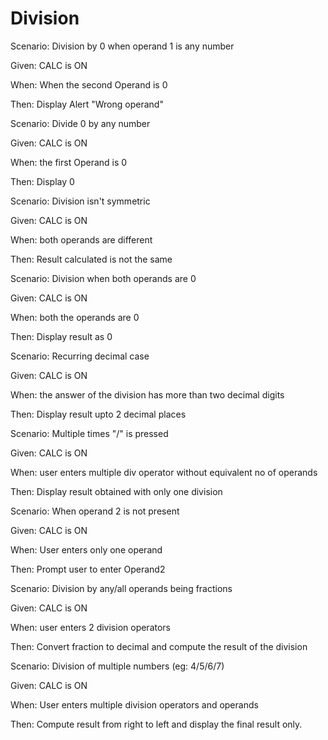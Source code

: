 # Division
   
Scenario: Division by 0 when operand 1 is any number

  Given: CALC is ON 

  When: When the second Operand is 0

  Then: Display Alert "Wrong operand"

Scenario: Divide 0 by any number

Given: CALC is ON

When: the first Operand is 0

Then: Display 0

Scenario: Division isn't symmetric

Given: CALC is ON

When: both operands are different

Then: Result calculated is not the same

Scenario: Division when both operands are 0

Given: CALC is ON

When: both the operands are 0

Then: Display result as 0

Scenario: Recurring decimal case

Given: CALC is ON

When: the answer of the division has more than two decimal digits

Then: Display result upto 2 decimal places

Scenario: Multiple times "/" is pressed

Given: CALC is ON

When: user enters multiple div operator without
equivalent no of operands

Then: Display result obtained with only one division

Scenario: When operand 2 is not present

Given: CALC is ON

When: User enters only one operand

Then: Prompt user to enter Operand2

Scenario: Division by any/all operands being fractions

Given: CALC is ON

When: user enters 2 division operators

Then: Convert fraction to decimal and 
compute the result of the division

Scenario: Division of multiple numbers (eg: 4/5/6/7)

Given: CALC is ON

When: User enters multiple division operators and operands

Then: Compute result from right to left
and display the final result only.

